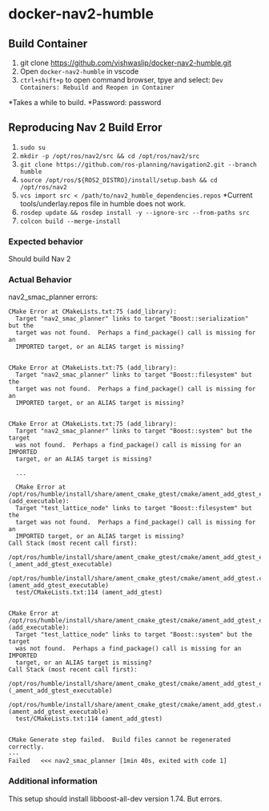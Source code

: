 # docker-nav2-humble

## Build Container

1. git clone https://github.com/vishwaslip/docker-nav2-humble.git
2. Open `docker-nav2-humble` in vscode
3. `ctrl+shift+p` to open command browser, tpye and select: `Dev Containers: Rebuild and Reopen in Container`

*Takes a while to build.
*Password: password

## Reproducing Nav 2 Build Error

1. `sudo su`
2. `mkdir -p /opt/ros/nav2/src && cd /opt/ros/nav2/src`
3. `git clone https://github.com/ros-planning/navigation2.git --branch humble`
4. `source /opt/ros/${ROS2_DISTRO}/install/setup.bash && cd /opt/ros/nav2`
5. `vcs import src < /path/to/nav2_humble_dependencies.repos` *Current tools/underlay.repos file in humble does not work.
6. `rosdep update && rosdep install -y --ignore-src --from-paths src`
7. `colcon build --merge-install`

### Expected behavior

Should build Nav 2

### Actual Behavior

nav2_smac_planner errors:

```
CMake Error at CMakeLists.txt:75 (add_library):
  Target "nav2_smac_planner" links to target "Boost::serialization" but the
  target was not found.  Perhaps a find_package() call is missing for an
  IMPORTED target, or an ALIAS target is missing?


CMake Error at CMakeLists.txt:75 (add_library):
  Target "nav2_smac_planner" links to target "Boost::filesystem" but the
  target was not found.  Perhaps a find_package() call is missing for an
  IMPORTED target, or an ALIAS target is missing?


CMake Error at CMakeLists.txt:75 (add_library):
  Target "nav2_smac_planner" links to target "Boost::system" but the target
  was not found.  Perhaps a find_package() call is missing for an IMPORTED
  target, or an ALIAS target is missing?

  ...

  CMake Error at /opt/ros/humble/install/share/ament_cmake_gtest/cmake/ament_add_gtest_executable.cmake:50 (add_executable):
  Target "test_lattice_node" links to target "Boost::filesystem" but the
  target was not found.  Perhaps a find_package() call is missing for an
  IMPORTED target, or an ALIAS target is missing?
Call Stack (most recent call first):
  /opt/ros/humble/install/share/ament_cmake_gtest/cmake/ament_add_gtest_executable.cmake:37 (_ament_add_gtest_executable)
  /opt/ros/humble/install/share/ament_cmake_gtest/cmake/ament_add_gtest.cmake:68 (ament_add_gtest_executable)
  test/CMakeLists.txt:114 (ament_add_gtest)


CMake Error at /opt/ros/humble/install/share/ament_cmake_gtest/cmake/ament_add_gtest_executable.cmake:50 (add_executable):
  Target "test_lattice_node" links to target "Boost::system" but the target
  was not found.  Perhaps a find_package() call is missing for an IMPORTED
  target, or an ALIAS target is missing?
Call Stack (most recent call first):
  /opt/ros/humble/install/share/ament_cmake_gtest/cmake/ament_add_gtest_executable.cmake:37 (_ament_add_gtest_executable)
  /opt/ros/humble/install/share/ament_cmake_gtest/cmake/ament_add_gtest.cmake:68 (ament_add_gtest_executable)
  test/CMakeLists.txt:114 (ament_add_gtest)


CMake Generate step failed.  Build files cannot be regenerated correctly.
---
Failed   <<< nav2_smac_planner [1min 40s, exited with code 1]
```

### Additional information

This setup should install libboost-all-dev version 1.74. But errors. 


